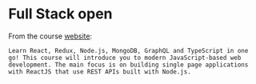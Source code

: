 # Full Stack open

From the course [website](<(https://fullstackopen.com/en/)>):

```
Learn React, Redux, Node.js, MongoDB, GraphQL and TypeScript in one go! This course will introduce you to modern JavaScript-based web development. The main focus is on building single page applications with ReactJS that use REST APIs built with Node.js.
```
